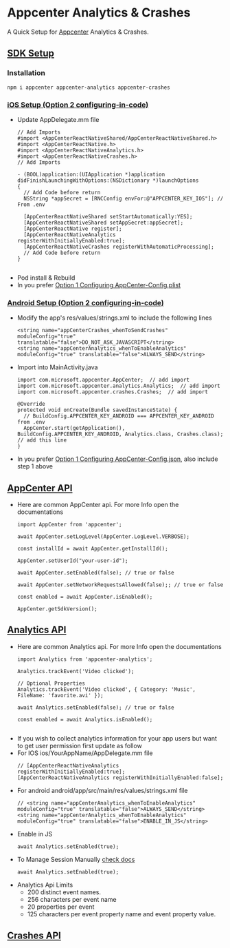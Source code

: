 
# Appcenter Analytics & Crashes

A Quick Setup for [Appcenter](https://learn.microsoft.com/en-us/appcenter/sdk/getting-started/react-native) Analytics & Crashes. 

## [SDK Setup](https://learn.microsoft.com/en-us/appcenter/sdk/getting-started/react-native#3-add-the-app-center-sdk-modules)

### Installation  
```
npm i appcenter appcenter-analytics appcenter-crashes
```

### [iOS Setup (Option 2 configuring-in-code)](https://learn.microsoft.com/en-us/appcenter/sdk/getting-started/react-native#3112-setting-appsecret-option-2-configuring-in-code)
  - Update AppDelegate.mm file
    ```
    // Add Imports
    #import <AppCenterReactNativeShared/AppCenterReactNativeShared.h>
    #import <AppCenterReactNative.h>
    #import <AppCenterReactNativeAnalytics.h>
    #import <AppCenterReactNativeCrashes.h>
    // Add Imports

    - (BOOL)application:(UIApplication *)application didFinishLaunchingWithOptions:(NSDictionary *)launchOptions
    {
      // Add Code before return
      NSString *appSecret = [RNCConfig envFor:@"APPCENTER_KEY_IOS"]; // From .env

      [AppCenterReactNativeShared setStartAutomatically:YES];
      [AppCenterReactNativeShared setAppSecret:appSecret];
      [AppCenterReactNative register];
      [AppCenterReactNativeAnalytics registerWithInitiallyEnabled:true];
      [AppCenterReactNativeCrashes registerWithAutomaticProcessing];
      // Add Code before return
    }


    ```
  - Pod install & Rebuild
  - In you prefer [Option 1 Configuring AppCenter-Config.plist](https://learn.microsoft.com/en-us/appcenter/sdk/getting-started/react-native#3111-setting-appsecret-option-1-configuring-appcenter-configplist)

### [Android Setup (Option 2 configuring-in-code)](https://learn.microsoft.com/en-us/appcenter/sdk/getting-started/react-native#3122-setting-appsecret-option-2-configuring-in-code)
  - Modify the app's res/values/strings.xml to include the following lines
    ```
    <string name="appCenterCrashes_whenToSendCrashes" moduleConfig="true" translatable="false">DO_NOT_ASK_JAVASCRIPT</string>
    <string name="appCenterAnalytics_whenToEnableAnalytics" moduleConfig="true" translatable="false">ALWAYS_SEND</string>
    ```
  - Import into MainActivity.java
    ```
    import com.microsoft.appcenter.AppCenter;  // add import
    import com.microsoft.appcenter.analytics.Analytics;  // add import
    import com.microsoft.appcenter.crashes.Crashes;  // add import

    @Override
    protected void onCreate(Bundle savedInstanceState) {
      // BuildConfig.APPCENTER_KEY_ANDROID === APPCENTER_KEY_ANDROID from .env
      AppCenter.start(getApplication(), BuildConfig.APPCENTER_KEY_ANDROID, Analytics.class, Crashes.class);   // add this line
    }
    ```
  - In you prefer [Option 1 Configuring AppCenter-Config.json](https://learn.microsoft.com/en-us/appcenter/sdk/getting-started/react-native#3121-setting-appsecret-option-1-configuring-appcenter-configjson), also include step 1 above


## [AppCenter API](https://learn.microsoft.com/en-us/appcenter/sdk/other-apis/react-native)

  - Here are common AppCenter api. For more Info open the documentations
    ```
    import AppCenter from 'appcenter';

    await AppCenter.setLogLevel(AppCenter.LogLevel.VERBOSE);

    const installId = await AppCenter.getInstallId();

    AppCenter.setUserId("your-user-id");

    await AppCenter.setEnabled(false); // true or false

    await AppCenter.setNetworkRequestsAllowed(false);; // true or false

    const enabled = await AppCenter.isEnabled();

    AppCenter.getSdkVersion();
    ``` 


## [Analytics API](https://learn.microsoft.com/en-us/appcenter/sdk/analytics/react-native)

  - Here are common Analytics api. For more Info open the documentations
    ```
    import Analytics from 'appcenter-analytics';

    Analytics.trackEvent('Video clicked');

    // Optional Properties
    Analytics.trackEvent('Video clicked', { Category: 'Music', FileName: 'favorite.avi' });

    await Analytics.setEnabled(false); // true or false

    const enabled = await Analytics.isEnabled();
  
  - If you wish to collect analytics information for your app users but want to get user permission first update as follow
  - For IOS ios/YourAppName/AppDelegate.mm file
    ```
    // [AppCenterReactNativeAnalytics registerWithInitiallyEnabled:true];
    [AppCenterReactNativeAnalytics registerWithInitiallyEnabled:false];

    ``` 
  - For android android/app/src/main/res/values/strings.xml file
    ```
    // <string name="appCenterAnalytics_whenToEnableAnalytics" moduleConfig="true" translatable="false">ALWAYS_SEND</string>
    <string name="appCenterAnalytics_whenToEnableAnalytics" moduleConfig="true" translatable="false">ENABLE_IN_JS</string>
    ``` 
  - Enable in JS
    ```
    await Analytics.setEnabled(true);
    ``` 
  - To Manage Session Manually [check docs](https://learn.microsoft.com/en-us/appcenter/sdk/analytics/react-native#manage-start-session)
    ```
    await Analytics.setEnabled(true);
    ``` 
  - Analytics Api Limits
    - 200 distinct event names.
    - 256 characters per event name
    - 20 properties per event
    - 125 characters per event property name and event property value.


## [Crashes API](https://learn.microsoft.com/en-us/appcenter/sdk/crashes/react-native)
